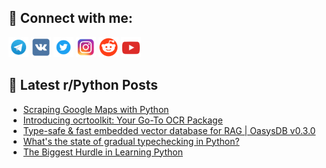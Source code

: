 ## 🔎 Connect with me:
[<img src="https://github.com/bullbesh/bullbesh/blob/main/images/Telegram.png" width="32" height="32" />](https://t.me/bullbesh)
[<img src="https://github.com/bullbesh/bullbesh/blob/main/images/VK.png" width="32" height="32" />](https://vk.com/bullbesh)
[<img src="https://github.com/bullbesh/bullbesh/blob/main/images/Twitter.png" width="32" height="32" />](https://twitter.com/bullbesh1)
[<img src="https://github.com/bullbesh/bullbesh/blob/main/images/Instagram.png" width="32" height="32" />](https://www.instagram.com/bullbesh)
[<img src="https://github.com/bullbesh/bullbesh/blob/main/images/Reddit.png" width="32" height="32" />](https://www.reddit.com/user/bullbesh)
[<img src="https://github.com/bullbesh/bullbesh/blob/main/images/YouTube.png" width="32" height="32" />](https://www.youtube.com/channel/UCtfjRs6uzgq5mfm8S06WTcg)

## 📕 Latest r/Python Posts
<!-- BLOG-POST-LIST:START -->
- [Scraping Google Maps with Python](https://www.reddit.com/r/Python/comments/1bhzobd/scraping_google_maps_with_python/)
- [Introducing ocrtoolkit: Your Go-To OCR Package](https://www.reddit.com/r/Python/comments/1bhx4es/introducing_ocrtoolkit_your_goto_ocr_package/)
- [Type-safe &amp; fast embedded vector database for RAG | OasysDB v0.3.0](https://www.reddit.com/r/Python/comments/1bhwdj0/typesafe_fast_embedded_vector_database_for_rag/)
- [What&#39;s the state of gradual typechecking in Python?](https://www.reddit.com/r/Python/comments/1bhvtvh/whats_the_state_of_gradual_typechecking_in_python/)
- [The Biggest Hurdle in Learning Python](https://www.reddit.com/r/Python/comments/1bhq37d/the_biggest_hurdle_in_learning_python/)
<!-- BLOG-POST-LIST:END -->
